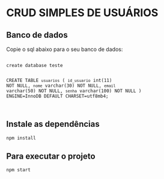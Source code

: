 # CRUD SIMPLES DE USUÁRIOS

## Banco de dados
Copie o sql abaixo para o seu banco de dados:


<code>
create database teste 

CREATE TABLE `usuarios` (
  `id_usuario` int(11) NOT NULL,
  `nome` varchar(30) NOT NULL,
  `email` varchar(50) NOT NULL,
  `senha` varchar(100) NOT NULL
) ENGINE=InnoDB DEFAULT CHARSET=utf8mb4;

</code>


## Instale as dependências
`npm install`

## Para executar o projeto
`npm start`
